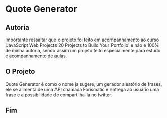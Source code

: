 # Quote Generator
## Autoria
Importante ressaltar que o projeto foi feito em acompanhamento ao curso 'JavaScript Web Projects 20 Projects to Build Your Portfolio' e não é 100% de minha autoria, sendo assim um projeto feito especialmente para estudo e acompanhamento de aulas.

## O Projeto
Quote Generator é como o nome ja sugere, um gerador aleatório de frases, ele se alimenta de uma API chamada Forismatic e entrega ao usuário uma frase e a possibilidade de compartilha-la no twitter.

## Fim
